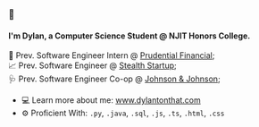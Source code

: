 ### 👋

#### I'm Dylan, a Computer Science Student @ NJIT Honors College.

🏢 Prev. Software Engineer Intern @ [Prudential Financial](https://www.prudential.com/);<br>
📈 Prev. Software Engineer @ [Stealth Startup](https://en.wikipedia.org/wiki/Stealth_startup);<br>
🩺 Prev. Software Engineer Co-op @ [Johnson & Johnson](https://www.jnj.com/medtech);<br>

- 💻 Learn more about me: <a href="https://www.dylantonthat.com">www.dylantonthat.com</a>
- ⚙️ Proficient With: `.py`, `.java`, `.sql`, `.js`, `.ts`, `.html`, `.css` 
